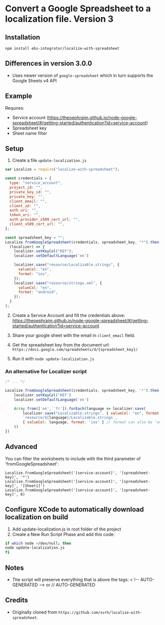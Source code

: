 # Convert a Google Spreadsheet to a localization file. Version 3

## Installation

`npm install ebs-integrator/localize-with-spreadsheet`

## Differences in version 3.0.0

- Uses newer version of `google-spreadsheet` which in turn supports the Google Sheets v4 API

## Example

Requires:

- Service account (https://theoephraim.github.io/node-google-spreadsheet/#/getting-started/authentication?id=service-account)
- Spreadsheet key
- Sheet name filter

## Setup

1. Create a file `update-localization.js`

```javascript
var Localize = require("localize-with-spreadsheet");

const credentials = {
  type: "service_account",
  project_id: "",
  private_key_id: "",
  private_key: "",
  client_email: "",
  client_id: "",
  auth_uri: "",
  token_uri: "",
  auth_provider_x509_cert_url: "",
  client_x509_cert_url: "",
};

const spreadsheet_key = "";
Localize.fromGoogleSpreadsheet(credentials, spreadsheet_key, "*").then(
  (localizer) => {
    localizer.setKeyCol("KEY");
    localizer.setDefaultLanguage('en')

    localizer.save("resource/Localizable.strings", {
      valueCol: "en",
      format: "ios",
    });
    localizer.save("resource/strings.xml", {
      valueCol: "en",
      format: "android",
    });
  }
);
```

2. Create a Service Account and fill the credentials above: https://theoephraim.github.io/node-google-spreadsheet/#/getting-started/authentication?id=service-account

3. Share your google sheet with the email in `client_email` field.

4. Get the spreadsheet key from the document url: `https://docs.google.com/spreadsheets/d/{spreadsheet_key}/`

5. Run it with
   `node update-localization.js`


### An alternative for Localizer script

```javascript
/* ... */

Localize.fromGoogleSpreadsheet(credentials, spreadsheet_key, '*').then(localizer => {
    localizer.setKeyCol('KEY')
    localizer.setDefaultLanguage('en')

    Array.from(['en', 'fr']).forEach(language => localizer.save(
        localizer.save("Localizable.strings", { valueCol: "en", format: "ios" });
        `resource/${language}/Localizable.strings`,
        { valueCol: language, format: 'ios' } // format can also be 'android' or 'json'
    ))
})

```
## Advanced

You can filter the worksheets to include with the third parameter of 'fromGoogleSpreadsheet':

```
Localize.fromGoogleSpreadsheet('[service-account]', '[spreadsheet-key]', '*')
Localize.fromGoogleSpreadsheet('[service-account]', '[spreadsheet-key]', '[Sheet1]')
Localize.fromGoogleSpreadsheet('[service-account]', '[spreadsheet-key]', 0)
```

## Configure XCode to automatically download localization on build

1. Add update-localization.js in root folder of the project
2. Create a New Run Script Phase and add this code:

```bash
if which node >/dev/null; then
node update-localization.js
fi
```

## Notes

- The script will preserve everything that is above the tags: < !-- AUTO-GENERATED --> or // AUTO-GENERATED

## Credits

- Originally cloned from `https://github.com/xvrh/localize-with-spreadsheet`.
